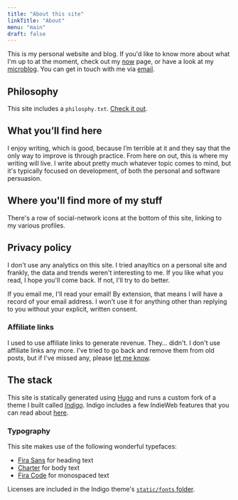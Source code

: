 ```yaml
---
title: "About this site"
linkTitle: "About"
menu: "main"
draft: false
---
```


This is my personal website and blog. If you'd like to know more about what I'm up to at the moment, check out my [now](/now) page, or have a look at my [microblog](https://angelo.micro.blog). You can get in touch with me via [email](mailto:contact@angelostavrow.com).

## Philosophy

This site includes a `philosphy.txt`. [Check it out](../philosophy.txt).

## What you’ll find here

I enjoy writing, which is good, because I’m terrible at it and they say that the only way to improve is through practice. From here on out, this is where my writing will live. I write about pretty much whatever topic comes to mind, but it's typically focused on development, of both the personal and software persuasion.

## Where you'll find more of my stuff

There's a row of social-network icons at the bottom of this site, linking to my various profiles.

## Privacy policy

I don't use any analytics on this site. I tried anayltics on a personal site and frankly, the data and trends weren't interesting to me. If you like what you read, I hope you'll come back. If not, I'll try to do better.

If you email me, I'll read your email! By extension, that means I will have a record of your email address.  I won't use it for anything other than replying to you without your explicit, written consent.

### Affiliate links

I used to use affiliate links to generate revenue. They… didn't. I don't use affiliate links any more. I've tried to go back and remove them from old posts, but if I've missed any, please [let me know](mailto:contact@angelostavrow.com).

## The stack

This site is statically generated using [Hugo](https://gohugo.io) and runs a custom fork of a theme I built called [_Indigo_](https://github.com/AngeloStavrow/indigo). Indigo includes a few IndieWeb features that you can read about [here](/post/introducing-indigo/).

### Typography

This site makes use of the following wonderful typefaces:

- [Fira Sans](https://bboxtype.com/typefaces/FiraSans/#!layout=specimen) for heading text
- [Charter](https://practicaltypography.com/charter.html) for body text
- [Fira Code](https://github.com/tonsky/FiraCode) for monospaced text

Licenses are included in the Indigo theme's [`static/fonts` folder](https://github.com/AngeloStavrow/indigo/tree/master/static/fonts).